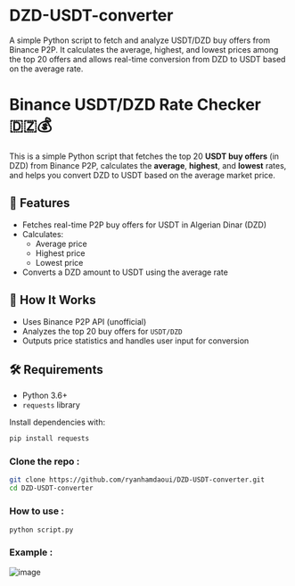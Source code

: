 # DZD-USDT-converter
A simple Python script to fetch and analyze USDT/DZD buy offers from Binance P2P. It calculates the average, highest, and lowest prices among the top 20 offers and allows real-time conversion from DZD to USDT based on the average rate.

# Binance USDT/DZD Rate Checker 🇩🇿💰

This is a simple Python script that fetches the top 20 **USDT buy offers** (in DZD) from Binance P2P, calculates the **average**, **highest**, and **lowest** rates, and helps you convert DZD to USDT based on the average market price.

## 🚀 Features

- Fetches real-time P2P buy offers for USDT in Algerian Dinar (DZD)
- Calculates:
  - Average price
  - Highest price
  - Lowest price
- Converts a DZD amount to USDT using the average rate

## 🧠 How It Works

- Uses Binance P2P API (unofficial)
- Analyzes the top 20 buy offers for `USDT/DZD`
- Outputs price statistics and handles user input for conversion

## 🛠️ Requirements

- Python 3.6+
- `requests` library

Install dependencies with:

```bash
pip install requests
```
### Clone the repo :

```bash
git clone https://github.com/ryanhamdaoui/DZD-USDT-converter.git
cd DZD-USDT-converter
```

### How to use :

```bash
python script.py
```
### Example :
![image](https://github.com/user-attachments/assets/65369d85-fcaa-4b1b-bf1d-08ad39a0a2a3)
